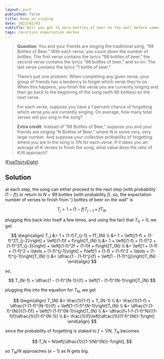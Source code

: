 ```yaml
---
layout: post
published: false
title: Keep on singing
date: 2023/02/03
subtitle: Will you get to zero bottles of beer on the wall before someone loses their cool?
tags: recursion expectation markov
---
```


>**Question**: You and your friends are singing the traditional song, “99 Bottles of Beer.” With each verse, you count down the number of bottles. The first verse contains the lyrics “$99$ bottles of beer,” the second verse contains the lyrics “$98$ bottles of beer,” and so on. The last verse contains the lyrics “$1$ bottle of beer.”
>
>There’s just one problem. When completing any given verse, your group of friends has a tendency to forget which verse they’re on. When this happens, you finish the verse you are currently singing and then go back to the beginning of the song (with $99$ bottles) on the next verse.
>
>For each verse, suppose you have a $1$ percent chance of forgetting which verse you are currently singing. On average, how many total verses will you sing in the song?
>
>**Extra credit**: Instead of “$99$ Bottles of Beer,” suppose you and your friends are singing “N Bottles of Beer,” where $N$ is some very, very large number. And suppose your collective probability of forgetting where you are in the song is $1/N$ for each verse. If it takes you an average of $K$ verses to finish the song, what value does the ratio of $K/N$ approach?

<!--more-->

([FiveThirtyEight](https://fivethirtyeight.com/features/can-you-take-down-all-the-bottles-of-beer/))

## Solution

at each step, the song can either proceed to the next step (with probability $(1-f)$) or return to $N = 99$ bottles (with probability $f$). so, the expectation number of verses to finish from "$j$ bottles of beer on the wall" is

$$ T_j = 1 + (1-f)T_{j-1} + fT_{N}. $$

plugging this back into itself a few times, and using the fact that $T_0 = 0$, we get

$$
  \begin{align}
      T_j &= 1 + (1-f)T_{j-1} + fT_{N} \\
          &= 1 + \left[(1-f) + (1-f)^2T_{j-2}\right] + \left[(1-f)f + f\right]T_{N} \\
          &= 1 + \left[(1-f) + (1-f)^2 + (1-f)^3T_{j-3}\right] + \left[(1-f)^2f + (1-f)f + f\right]T_{N} \\
          &= \left[1 + (1-f) + (1-f)^2 + \ldots + (1-f)^{j-1}\right] + f\left[1 + (1-f) + (1-f)^2 + \ldots + (1-f)^{j-1}\right]T_{N} \\
          &= \dfrac{1 - (1-f)^j}{f} + \left[1 - (1-f)^{j}\right]T_{N}
  \end{align}
$$

so, 

$$ T_{N-1} = \dfrac{1 - (1-f)^{N-1}}{f} + \left[1 - (1-f)^{N-1}\right]T_{N} $$

plugging this into the equation for $T_{N},$ we get

$$
  \begin{align}
    T_{N} &= \frac{1}{1-f} + T_{N-1} \\
    &= \frac{1}{1-f} + \dfrac{1-(1-f)^{N-1}}{f} + \left[1-(1-f)^{N-1}\right]T_{N} \\
    &= \dfrac{1-(1-f)^{N}}{(1-f)f} + \left[1-(1-f)^{N-1}\right]T_{N} \\
    &= \dfrac{f+1-f-(1-f)^N}{(1-f)f}\dfrac{1}{(1-f)^{N-1}} \\
    &= \frac{1}{f}\left[\dfrac{1}{(1-f)^{N}}-1\right] 
  \end{align}
$$

since the probability of forgetting is staked to $f=1/N,$ $T_N$ becomes

$$ T_N = N\left[\dfrac{1}{(1-1/N)^{N}}-1\right], $$

so $T_N/N$ approaches $(e-1)$ as $N$ gets big.


<br>
